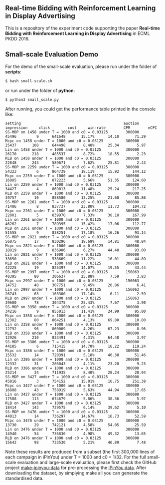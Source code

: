 ## Real-time Bidding with Reinforcement Learning in Display Advertising

This is a repository of the experiment code supporting the paper **Real-time Bidding with Reinforcement Learning in Display Advertising** in ECML PKDD 2016.

## Small-scale Evaluation Demo
For the demo of the small-scale evaluation, please run under the folder of **scripts**:
```bash
$ bash small-scale.sh
```
or run under the folder of **python**:
```bash
$ python3 small_scale.py
```
After running, you could get the performance table printed in the console like:
```
setting                                           	 auction	impression	   click	    cost	 win-rate	     CPM	    eCPC
SS-MDP on 1458 under T = 1000 and c0 = 0.03125    	  300000	     45496	       9	  641648	   15.17%	   14.10	   71.29
Mcpc on 1458 under T = 1000 and c0 = 0.03125      	  300000	     25437	     108	  644498	    8.48%	   25.34	    5.97
Lin on 1458 under T = 1000 and c0 = 0.03125       	  300000	     26170	     218	  485537	    8.72%	   18.55	    2.23
RLB on 1458 under T = 1000 and c0 = 0.03125       	  300000	     22848	     243	  589671	    7.62%	   25.81	    2.43
SS-MDP on 2259 under T = 1000 and c0 = 0.03125    	  300000	     54323	       6	  864739	   18.11%	   15.92	  144.12
Mcpc on 2259 under T = 1000 and c0 = 0.03125      	  300000	     16985	       7	  872223	    5.66%	   51.35	  124.60
Lin on 2259 under T = 1000 and c0 = 0.03125       	  300000	     34427	       4	  869013	   11.48%	   25.24	  217.25
RLB on 2259 under T = 1000 and c0 = 0.03125       	  300000	     39757	      10	  858580	   13.25%	   21.60	   85.86
SS-MDP on 2261 under T = 1000 and c0 = 0.03125    	  300000	     71406	       8	  837737	   23.80%	   11.73	  104.72
Mcpc on 2261 under T = 1000 and c0 = 0.03125      	  300000	     22001	       5	  839970	    7.33%	   38.18	  167.99
Lin on 2261 under T = 1000 and c0 = 0.03125       	  300000	     46262	       7	  789395	   15.42%	   17.06	  112.77
RLB on 2261 under T = 1000 and c0 = 0.03125       	  300000	     51555	       9	  838251	   17.18%	   16.26	   93.14
SS-MDP on 2821 under T = 1000 and c0 = 0.03125    	  300000	     56075	      17	  830296	   18.69%	   14.81	   48.84
Mcpc on 2821 under T = 1000 and c0 = 0.03125      	  300000	     18819	       9	  836986	    6.27%	   44.48	   93.00
Lin on 2821 under T = 1000 and c0 = 0.03125       	  300000	     33650	      12	  538669	   11.22%	   16.01	   44.89
RLB on 2821 under T = 1000 and c0 = 0.03125       	  300000	     42225	      19	  825397	   14.07%	   19.55	   43.44
SS-MDP on 2997 under T = 1000 and c0 = 0.03125    	  156063	     40395	      80	  306637	   25.88%	    7.59	    3.83
Mcpc on 2997 under T = 1000 and c0 = 0.03125      	  156063	     14752	      48	  307751	    9.45%	   20.86	    6.41
Lin on 2997 under T = 1000 and c0 = 0.03125       	  156063	     26743	      63	  163300	   17.14%	    6.11	    2.59
RLB on 2997 under T = 1000 and c0 = 0.03125       	  156063	     39680	      78	  304375	   25.43%	    7.67	    3.90
SS-MDP on 3358 under T = 1000 and c0 = 0.03125    	  300000	     34216	       9	  855013	   11.41%	   24.99	   95.00
Mcpc on 3358 under T = 1000 and c0 = 0.03125      	  300000	     12382	      80	  864251	    4.13%	   69.80	   10.80
Lin on 3358 under T = 1000 and c0 = 0.03125       	  300000	     12792	      96	  860009	    4.26%	   67.23	    8.96
RLB on 3358 under T = 1000 and c0 = 0.03125       	  300000	     12926	     210	  833491	    4.31%	   64.48	    3.97
SS-MDP on 3386 under T = 1000 and c0 = 0.03125    	  300000	     44105	       6	  715415	   14.70%	   16.22	  119.24
Mcpc on 3386 under T = 1000 and c0 = 0.03125      	  300000	     15532	      14	  720391	    5.18%	   46.38	   51.46
Lin on 3386 under T = 1000 and c0 = 0.03125       	  300000	     12332	      31	  286043	    4.11%	   23.20	    9.23
RLB on 3386 under T = 1000 and c0 = 0.03125       	  300000	     25214	      34	  711935	    8.40%	   28.24	   20.94
SS-MDP on 3427 under T = 1000 and c0 = 0.03125    	  300000	     45016	       3	  754152	   15.01%	   16.75	  251.38
Mcpc on 3427 under T = 1000 and c0 = 0.03125      	  300000	     16888	      43	  758919	    5.63%	   44.94	   17.65
Lin on 3427 under T = 1000 and c0 = 0.03125       	  300000	     17588	     113	  674679	    5.86%	   38.36	    5.97
RLB on 3427 under T = 1000 and c0 = 0.03125       	  300000	     18414	     143	  729575	    6.14%	   39.62	    5.10
SS-MDP on 3476 under T = 1000 and c0 = 0.03125    	  300000	     44013	      14	  736297	   14.67%	   16.73	   52.59
Mcpc on 3476 under T = 1000 and c0 = 0.03125      	  300000	     13730	      29	  742121	    4.58%	   54.05	   25.59
Lin on 3476 under T = 1000 and c0 = 0.03125       	  300000	     14940	      54	  736830	    4.98%	   49.32	   13.65
RLB on 3476 under T = 1000 and c0 = 0.03125       	  300000	     15642	      98	  733530	    5.21%	   46.89	    7.48
```
Note these results are produced from a subset (the first 300,000 lines of each campaign in iPinYou) under T = 1000 and c0 = 1/32.
For the full small-scale evaluation and large-scale evaluation, please first check the GitHub project [make-ipinyou-data](https://github.com/wnzhang/make-ipinyou-data "make-ipinyou-data") for pre-processing the [iPinYou data](http://data.computational-advertising.org "iPinYou data"). 
After downloading the dataset, by simplying make all you can generate the standardised data.

